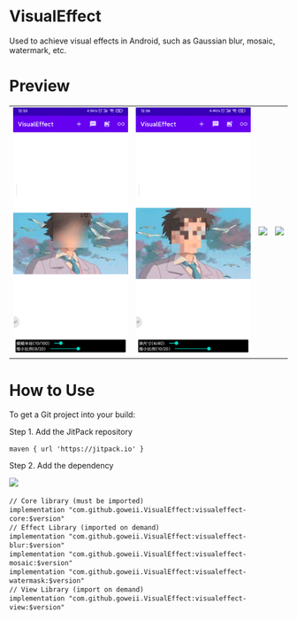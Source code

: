 # VisualEffect

Used to achieve visual effects in Android, such as Gaussian blur, mosaic, watermark, etc.

# Preview

|  |  |  |  |
| ---- | ---- | ---- | ---- |
| ![](https://raw.githubusercontent.com/goweii/VisualEffect/master/simple/preview/20220312_125541.gif) | ![](https://raw.githubusercontent.com/goweii/VisualEffect/master/simple/preview/20220312_125614.gif) | ![](https://raw.githubusercontent.com/goweii/VisualEffect/master/simple/preview/20220312_125630.gif) | ![](https://raw.githubusercontent.com/goweii/VisualEffect/master/simple/preview/20220312_125700.gif) |

# How to Use

To get a Git project into your build:

Step 1. Add the JitPack repository

```
maven { url 'https://jitpack.io' }
```
  
Step 2. Add the dependency

[![](https://jitpack.io/v/goweii/VisualEffect.svg)](https://jitpack.io/#goweii/VisualEffect)

```
// Core library (must be imported)
implementation "com.github.goweii.VisualEffect:visualeffect-core:$version"
// Effect Library (imported on demand)
implementation "com.github.goweii.VisualEffect:visualeffect-blur:$version"
implementation "com.github.goweii.VisualEffect:visualeffect-mosaic:$version"
implementation "com.github.goweii.VisualEffect:visualeffect-watermask:$version"
// View Library (import on demand)
implementation "com.github.goweii.VisualEffect:visualeffect-view:$version"
```
